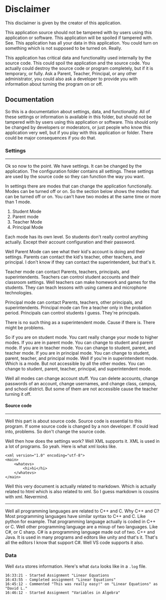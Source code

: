 # Disclaimer

This disclaimer is given by the creator of this application.

This application source should not be tampered with by users using this application or software. This application will be spoiled if tampered with. See. This application has all your data in this application. You could turn on something which is not supposed to be turned on. Really.

This application has critical data and functionality used internally by the source code. This could spoil the application and the source code. You actually could destroy the source code or program completely, but if it is temporary, or fully. Ask a Parent, Teacher, Principal, or any other administrator, you could also ask a developer to provide you with information about turning the program on or off.

## Documentation

So this is a documentation about settings, data, and functionality. All of these settings or information is available in this folder, but should not be tampered with by users using this application or software. This should only be changed by developers or moderators, or just people who know this application very well, but if you play with this application or folder. There could be major consequences if you do that.

### Settings
---
Ok so now to the point. We have settings. It can be changed by the application. The configuration folder contains all settings. These settings are used by the source code so they can function the way you want.

In settings there are modes that can change the application functionally. Modes can be turned off or on. So the section below shows the modes that can be turned off or on. You can't have two modes at the same time or more than 1 mode.

1. Student Mode
2. Parent mode
3. Teacher Mode
4. Principal Mode

Each mode has its own level. So students don't really control anything actually. Except their account configuration and their password.

Well Parent Mode can see what their kid's account is doing and their settings. Parents can contact the kid's teacher, other teachers, and principal. I don't know if they can contact the superintendent, but that's it.

Teacher mode can contact Parents, teachers, principals, and superintendents. Teachers can control student accounts and their classroom settings. Well teachers can make homework and games for the students. They can teach lessons with using camera and microphone technologies.

Principal mode can contact Parents, teachers, other principals, and superintendents. Principal mode can fire a teacher only in the probation period. Principals can control students I guess. They're principals.

There is no such thing as a superintendent mode. Cause if there is. There might be problems.

So if you are on student mode. You cant really change your mode to higher modes. If you are in parent mode. You can change to student and parent mode. If you are in teacher mode. You can change to student, parent, and teacher mode. If you are in principal mode. You can change to student, parent, teacher, and principal mode. Well if you're in superintendent mode. Which is a mode. But not accessible by all the other modes. You can change to student, parent, teacher, principal, and superintendent mode.

Well all modes can change account stuff. You can delete accounts, change passwords of an account, change usernames, and change class, campus, and school district. But some of them are not accessible cause the teacher turning it off.

#### Source code
---

Well this part is about source code. Source code is essential to this program. If some source code is changed by a non developer. If could lead into, problems. So don't change the source code.

Well then how does the settings work? Well XML supports it. XML is used in a lot of programs. So yeah. Here is what xml looks like.

```
<xml version="1.0" encoding="utf-8">
<main>
    <whatevs>
        <hi>hi</hi>
    </whatevs>
</main>
```

Well this very document is actually related to markdown. Which is actually related to html which is also related to xml. So I guess markdown is cousins with xml. Nevermind.

---
Well all programming languages are related to C++ and C. Why C++ and C? Most programming languages have similar syntax to C++ and C. Like python for example. That programming language actually is coded in C++ or C. Well other programming language are a mixup of two languages. Like C#, or C sharp. C# is a programming language made out of two. C++ and Java. It is used in many programs and editors like unity and that's it. That's all the editors I know that support C#. Well VS code supports it also.

### Data
Well ``data`` stores information. Here's what ``data`` looks like in a ``.log`` file.

```
16:33:21 - Started Assignment "Linear Equations
16:43:55 - Completed assignment "Linear Equations"
16:45:12 - Commented "This was really easy!" on "Linear Equations" as "David L."
16:46:12 - Started Assignment "Variables in Algebra"
```
